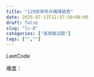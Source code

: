 ```yaml
---
title: "129排序奇升偶降链表"
date: 2025-07-13T12:37:16+08:00
draft: false
slug: "lc-0"
categories: ["高频面试题"]
tags: ["",""]
---
```


LeetCode

难度：

<!--more-->

```cpp

```
